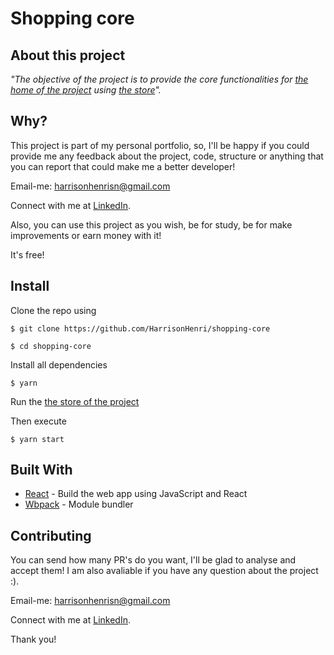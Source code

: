 # Shopping core

## About this project

_"The objective of the project is to provide the core functionalities for [the home of the project](https://github.com/HarrisonHenri/shopping-home) using [the store](https://github.com/HarrisonHenri/shopping-store)"._

## Why?

This project is part of my personal portfolio, so, I'll be happy if you could provide me any feedback about the project, code, structure or anything that you can report that could make me a better developer!

Email-me: harrisonhenrisn@gmail.com

Connect with me at [LinkedIn](https://linkedin.com/in/harrison-henri-dos-santos-nascimento).

Also, you can use this project as you wish, be for study, be for make improvements or earn money with it!

It's free!

## Install

Clone the repo using

```
$ git clone https://github.com/HarrisonHenri/shopping-core
```

```
$ cd shopping-core
```

Install all dependencies

```
$ yarn
```

Run the [the store of the project](https://github.com/HarrisonHenri/shopping-store)

Then execute

```
$ yarn start
```

## Built With

- [React](https://github.com/facebook/react) - Build the web app using JavaScript and React
- [Wbpack](https://webpack.js.org/) - Module bundler

## Contributing

You can send how many PR's do you want, I'll be glad to analyse and accept them! I am also avaliable if you have any question about the project :).

Email-me: harrisonhenrisn@gmail.com

Connect with me at [LinkedIn](https://linkedin.com/in/harrison-henri-dos-santos-nascimento-a6ba33112).

Thank you!